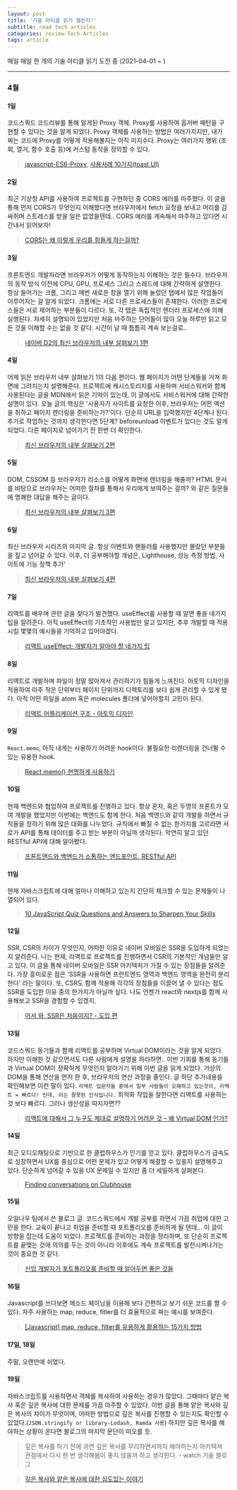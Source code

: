 ```yaml
---
layout: post
title: '기술 아티클 읽기 챌린지!'
subtitle: read tech articles
categories: review-Tech-Articles
tags: article
---
```


매일 매일 한 개의 기술 아티클 읽기 도전 중 (2021-04-01 ~ )

---

### 4월

#### 1일

코드스쿼드 코드리뷰를 통해 알게된 Proxy 객체. Proxy를 사용하여 옵저버 패턴을 구현할 수 있다는 것을 알게 되었다. Proxy 객체를 사용하는 방법은 여러가지지만, 내가 짜는 코드에 Proxy를 어떻게 적용해볼지는 아직 미지수다. Proxy는 여러가지 행위 (조회, 열거, 함수 호출 등)에 커스텀 동작을 정의할 수 있다.

> [javascript-ES6-Proxy](https://dev-momo.tistory.com/entry/javascript-ES6-Proxy), [사용사례 10가지(toast UI)](https://ui.toast.com/weekly-pick/ko_20170313)

#### 2일

최근 기상청 API를 사용하여 프로젝트를 구현하던 중 CORS 에러를 마주했다. 이 글을 통해 먼저 CORS가 무엇인지 이해했다면 브라우저에서 fetch 요청을 보내고 머리를 감싸쥐며 스트레스를 받을 일은 없었을텐데.. CORS 에러를 계속해서 마주하고 있다면 시간내서 읽어보자!

> [CORS는 왜 이렇게 우리를 힘들게 하는걸까?](https://evan-moon.github.io/2020/05/21/about-cors/)

#### 3일

프론트엔드 개발자라면 브라우저가 어떻게 동작하는지 이해하는 것은 필수다. 브라우저의 동작 방식 이전에 CPU, GPU, 프로세스 그리고 스레드에 대해 간략하게 설명한다. 항상 들어가는 크롬, 그리고 매번 새로운 창을 열기 위해 눌렀던 탭에서 많은 작업들이 이루어지는 걸 알게 되었다. 크롬에는 서로 다른 프로세스들이 존재한다. 이러한 프로세스들은 서로 제어하는 부분들이 다르다. 또, 각 탭은 독립적인 렌더러 프로세스에 의해 실행된다. 자세히 설명되어 있었지만 처음 마주하는 단어들이 많아 오늘 하루만 읽고 모든 것을 이해할 수는 없을 것 같다. 시간이 날 때 틈틈히 계속 보는걸로..

> [네이버 D2의 최신 브라우저의 내부 살펴보기 1편 ](https://d2.naver.com/helloworld/2922312)

#### 4일

어제 읽은 브라우저 내부 살펴보기 1의 다음 편이다. 웹 페이지가 어떤 단계들을 거쳐 화면에 그려지는지 설명해준다. 프로젝트에 캐시스토리지를 사용하며 서비스워커와 함께 사용된다는 글을 MDN에서 읽은 기억이 있는데, 이 글에서도 서비스워커에 대해 간략한 설명이 있다. 오늘 글의 핵심은 '사용자가 사이트를 요청한 이후, 브라우저는 어떤 액션을 취하고 페이지 렌더링을 준비하는가?'이다. 단순히 URL을 입력했지만 4단계나 된다. 추가로 작업하는 것까지 생각한다면 5단계? beforeunload 이벤트가 있다는 것도 알게되었다. 다른 페이지로 넘어가기 전 한번 더 확인한다.

> [최신 브라우저의 내부 살펴보기 2편 ](https://d2.naver.com/helloworld/9274593)

#### 5일

DOM, CSSOM 등 브라우저가 리소스를 어떻게 화면에 렌더링을 해줄까? HTML 문서를 바탕으로 브라우저는 어떠한 절차를 통해서 우리에게 보여주는 걸까? 와 같은 질문들에 명쾌한 대답을 해주는 글이다.

> [최신 브라우저의 내부 살펴보기 3편 ](https://d2.naver.com/helloworld/5237120)

#### 6일

최신 브라우저 시리즈의 마지막 글. 항상 이벤트와 핸들러를 사용했지만 몰랐던 부분들을 짚고 넘어갈 수 있다. 이후, 더 공부해야할 개념은, Lighthouse, 성능 측정 방법, 사이트에 기능 정책 추가'

> [최신 브라우저의 내부 살펴보기 4편 ](https://d2.naver.com/helloworld/6204533)

#### 7일

리액트를 배우며 관련 글을 찾다가 발견했다. useEffect를 사용할 때 알면 좋을 네가지 팁을 알려준다. 아직 useEffect의 기초적인 사용법만 알고 있지만, 추후 개발할 때 적용시킬 몇몇의 예시들을 기억하고 있어야겠다.

> [리액트 useEffect: 개발자가 알아야 할 네가지 팁](https://ui.toast.com/weekly-pick/ko_20200916)

#### 8일

리액트로 개발하며 파일이 정말 많아져서 관리하기가 힘들게 느껴진다. 아토믹 디자인을 적용하여 아주 작은 단위부터 페이지 단위까지 디렉토리를 보다 쉽게 관리할 수 있게 됐다. 아직 어떤 파일을 atom 혹은 molecules 폴더에 넣어야할지 고민이 된다.

> [리액트 어플리케이션 구조 - 아토믹 디자인](https://ui.toast.com/weekly-pick/ko_20200213)

#### 9일

`React.memo`, 아직 내게는 사용하기 어려운 hook이다. 불필요한 리렌더링을 건너뛸 수 있는 유용한 hook.

> [React.memo() 현명하게 사용하기](https://ui.toast.com/weekly-pick/ko_20190731)

#### 10일

현재 백엔드와 협업하여 프로젝트를 진행하고 있다. 항상 혼자, 혹은 두명의 프론트가 모여 개발을 했었지만 이번에는 백엔드도 함께 한다. 처음 백엔드와 같이 개발을 하면서 규칙들을 정하기 위해 많은 대화를 나누었다. 규칙에서 빠질 수 없는 한가지를 고르라면 서로가 API를 통해 데이터를 주고 받는 부분이 아닐까 생각된다. 막연히 알고 있던 RESTful API에 대해 알아봤다.

> [프론트엔드와 백엔드가 소통하는 엔드포인트, RESTful API](https://evan-moon.github.io/2020/04/07/about-restful-api/)

#### 11일

현재 자바스크립트에 대해 얼마나 이해하고 있는지 간단히 체크할 수 있는 문제들이 나열되어 있다.

> [10 JavaScript Quiz Questions and Answers to Sharpen Your Skills](https://typeofnan.dev/10-javascript-quiz-questions-and-answers/)

#### 12일

SSR, CSR의 차이가 무엇인지, 어떠한 이유로 네이버 모바일은 SSR을 도입하게 되었는지 알려준다. 나는 현재, 리액트로 프로젝트를 진행하면서 CSR의 기본적인 개념들만 알고 있다. 이 글을 통해 네이버 모바일은 SSR 아키텍처가 가질 수 있는 장점들을 알려준다. 가장 흥미로운 점은 'SSR을 사용하면 프런트엔드 영역과 백엔드 영역을 완전히 분리한다' 라는 말이다. 또, CSR도 함께 적용해 각각의 장점들을 이끌어 낼 수 있다는 점도 SSR을 도입한 이유 중의 한가지가 아닐까 싶다. 나도 언젠가 react와 nextjs를 함께 사용해보고 SSR을 경험할 수 있겠지.

> [어서 와, SSR은 처음이지? - 도입 편](https://d2.naver.com/helloworld/7804182)

#### 13일

코드스쿼드 동기들과 함께 리액트를 공부하며 Virtual DOM이라는 것을 알게 되었다. 하지만 이해한 것 같으면서도 다른 사람에게 설명을 하라하면.. 이번 기회를 통해 동기들과 Virtual DOM이 정확하게 무엇인지 알아가기 위해 이번 글을 읽게 되었다. 가상의 DOM을 통해 연산을 먼저 한 후, 브라우저의 연산 과정을 줄인다. 글 하단 추가내용을 확인해보면 이런 말이 있다. `리액트 입문자들 중에서 일부 사람들이 오해하고 있는것이, 리액트 = 빠르다! 인데, 이는 잘못된 인식입니다.` 최적화 작업을 잘한다면 리액트를 사용하는 것 보다 빠르다. 그러나 생산성을 따지자면??

> [리액트에 대해서 그 누구도 제대로 설명하기 어려운 것 – 왜 Virtual DOM 인가?](https://velopert.com/3236)

#### 14일

최근 오디오채팅으로 기반으로 한 클럽하우스가 인기를 얻고 있다. 클럽하우스가 급속도로 성장하면서 UX를 중심으로 어떤 문제가 있고 어떻게 해결할 수 있을지 설명해주고 있다. 단순하게 넘어갈 수 있을 UX 문제일 수 있지만 좀 더 세밀하게 살펴본다.

> [Finding conversations on Clubhouse](https://builtformars.com/clubhouse-conversations/)

#### 15일

오일나우 팀에서 쓴 블로그 글. 코드스쿼드에서 개발 공부를 하면서 가끔 취업에 대한 고민을 한다. 교육이 끝나고 취업을 준비할 때 포트폴리오를 준비하게 될 텐데... 이 글이 방향을 잡는데 도움이 되었다. 프로젝트를 준비하는 과정을 정리하며, 또 단순히 프로젝트를 끝맺는 것에 의의를 두는 것이 아니라 이후에도 계속 프로젝트를 발전시켜나가는 것이 중요한 것 같다.

> [신입 개발자가 포트폴리오를 준비할 때 알아두면 좋은 것들](https://medium.com/%EC%98%A4%EC%9D%BC%EB%82%98%EC%9A%B0-%ED%8C%80-%EB%B8%94%EB%A1%9C%EA%B7%B8/%EC%A3%BC%EB%8B%88%EC%96%B4-%EA%B0%9C%EB%B0%9C%EC%9E%90%EA%B0%80-%ED%8F%AC%ED%8A%B8%ED%8F%B4%EB%A6%AC%EC%98%A4%EB%A5%BC-%EC%A4%80%EB%B9%84%ED%95%A0-%EB%95%8C-%EC%95%8C%EC%95%84%EB%91%90%EB%A9%B4-%EC%A2%8B%EC%9D%80-%EA%B2%83%EB%93%A4-ac5304a9ecb9)

#### 16일

Javascript를 쓰다보면 메소드 체이닝을 이용해 보다 간편하고 보기 쉬운 코드를 짤 수 있다. 자주 사용하는 map, reduce, fitler를 더 효율적으로 짜는 예시를 보여준다.

> [[Javascript] map, reduce, filter를 유용하게 활용하는 15가지 방법](https://dongmin-jang.medium.com/javascript-15%EA%B0%80%EC%A7%80-%EC%9C%A0%EC%9A%A9%ED%95%9C-map-reduce-filter-bfbc74f0debd)

#### 17일, 18일

주말, 오랜만에 쉬었다.

#### 19일

자바스크립트를 사용하면서 객체를 복사하여 사용하는 경우가 많았다. 그때마다 얕은 복사 혹은 깊은 복사에 대한 문제를 가끔 마주할 수 있었다. 이번 글을 통해 얕은 복사와 깊은 복사의 차이가 무엇이며, 어떠한 방법으로 깊은 복사를 진행할 수 있는지도 확인할 수 있었다.(`JSON.stringify or library-Lodash, Ramda 사용`) 하지만 깊은 복사를 해야하는 상황이 온다면 블로그의 마지막 문단이 떠오를 듯.

> 깊은 복사를 하기 전에 과연 깊은 복사를 무리하면서까지 해야하는지 아키텍쳐 관점에서 다시 한 번 생각해봄이 좋지 않을까 하고 생각한다. - watch 기술 블로그

> [깊은 복사와 얕은 복사에 대한 심도있는 이야기](https://medium.com/watcha/%EA%B9%8A%EC%9D%80-%EB%B3%B5%EC%82%AC%EC%99%80-%EC%96%95%EC%9D%80-%EB%B3%B5%EC%82%AC%EC%97%90-%EB%8C%80%ED%95%9C-%EC%8B%AC%EB%8F%84%EC%9E%88%EB%8A%94-%EC%9D%B4%EC%95%BC%EA%B8%B0-2f7d797e008a)
